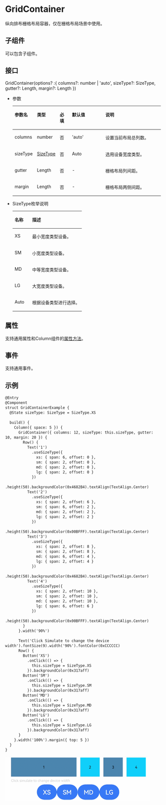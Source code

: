 # GridContainer<a name="ZH-CN_TOPIC_0000001128072986"></a>

纵向排布栅格布局容器，仅在栅格布局场景中使用。

## 子组件<a name="section5989144051714"></a>

可以包含子组件。

## 接口<a name="section1643325819470"></a>

GridContainer\(options? :\{ columns?: number | 'auto', sizeType?: SizeType, gutter?: Length, margin?: Length \}\)

-   参数

    <a name="table69661135912"></a>
    <table><thead align="left"><tr id="row149668318915"><th class="cellrowborder" valign="top" width="13.71%" id="mcps1.1.6.1.1"><p id="p7966738914"><a name="p7966738914"></a><a name="p7966738914"></a>参数名</p>
    </th>
    <th class="cellrowborder" valign="top" width="13.62%" id="mcps1.1.6.1.2"><p id="p296713699"><a name="p296713699"></a><a name="p296713699"></a>类型</p>
    </th>
    <th class="cellrowborder" valign="top" width="8.469999999999999%" id="mcps1.1.6.1.3"><p id="p196718315911"><a name="p196718315911"></a><a name="p196718315911"></a>必填</p>
    </th>
    <th class="cellrowborder" valign="top" width="23.380000000000003%" id="mcps1.1.6.1.4"><p id="p215210313820"><a name="p215210313820"></a><a name="p215210313820"></a>默认值</p>
    </th>
    <th class="cellrowborder" valign="top" width="40.82%" id="mcps1.1.6.1.5"><p id="p9967231197"><a name="p9967231197"></a><a name="p9967231197"></a>说明</p>
    </th>
    </tr>
    </thead>
    <tbody><tr id="row99671533914"><td class="cellrowborder" valign="top" width="13.71%" headers="mcps1.1.6.1.1 "><p id="p79671633910"><a name="p79671633910"></a><a name="p79671633910"></a>columns</p>
    </td>
    <td class="cellrowborder" valign="top" width="13.62%" headers="mcps1.1.6.1.2 "><p id="p11967433914"><a name="p11967433914"></a><a name="p11967433914"></a>number</p>
    </td>
    <td class="cellrowborder" valign="top" width="8.469999999999999%" headers="mcps1.1.6.1.3 "><p id="p19671336916"><a name="p19671336916"></a><a name="p19671336916"></a>否</p>
    </td>
    <td class="cellrowborder" valign="top" width="23.380000000000003%" headers="mcps1.1.6.1.4 "><p id="p164621417916"><a name="p164621417916"></a><a name="p164621417916"></a>'auto'</p>
    </td>
    <td class="cellrowborder" valign="top" width="40.82%" headers="mcps1.1.6.1.5 "><p id="p69671631796"><a name="p69671631796"></a><a name="p69671631796"></a>设置当前布局总列数。</p>
    </td>
    </tr>
    <tr id="row18967831393"><td class="cellrowborder" valign="top" width="13.71%" headers="mcps1.1.6.1.1 "><p id="p39671131590"><a name="p39671131590"></a><a name="p39671131590"></a>sizeType</p>
    </td>
    <td class="cellrowborder" valign="top" width="13.62%" headers="mcps1.1.6.1.2 "><p id="p126051952172518"><a name="p126051952172518"></a><a name="p126051952172518"></a><a href="#li126518511237">SizeType</a></p>
    </td>
    <td class="cellrowborder" valign="top" width="8.469999999999999%" headers="mcps1.1.6.1.3 "><p id="p149671932919"><a name="p149671932919"></a><a name="p149671932919"></a>否</p>
    </td>
    <td class="cellrowborder" valign="top" width="23.380000000000003%" headers="mcps1.1.6.1.4 "><p id="p576418295321"><a name="p576418295321"></a><a name="p576418295321"></a>Auto</p>
    </td>
    <td class="cellrowborder" valign="top" width="40.82%" headers="mcps1.1.6.1.5 "><p id="p19675312911"><a name="p19675312911"></a><a name="p19675312911"></a>选用设备宽度类型。</p>
    </td>
    </tr>
    <tr id="row115021152652"><td class="cellrowborder" valign="top" width="13.71%" headers="mcps1.1.6.1.1 "><p id="p150318521156"><a name="p150318521156"></a><a name="p150318521156"></a>gutter</p>
    </td>
    <td class="cellrowborder" valign="top" width="13.62%" headers="mcps1.1.6.1.2 "><p id="p135031752159"><a name="p135031752159"></a><a name="p135031752159"></a>Length</p>
    </td>
    <td class="cellrowborder" valign="top" width="8.469999999999999%" headers="mcps1.1.6.1.3 "><p id="p850315521454"><a name="p850315521454"></a><a name="p850315521454"></a>否</p>
    </td>
    <td class="cellrowborder" valign="top" width="23.380000000000003%" headers="mcps1.1.6.1.4 "><p id="p476414293326"><a name="p476414293326"></a><a name="p476414293326"></a>-</p>
    </td>
    <td class="cellrowborder" valign="top" width="40.82%" headers="mcps1.1.6.1.5 "><p id="p450325216517"><a name="p450325216517"></a><a name="p450325216517"></a>栅格布局列间距。</p>
    </td>
    </tr>
    <tr id="row09618565518"><td class="cellrowborder" valign="top" width="13.71%" headers="mcps1.1.6.1.1 "><p id="p209617561156"><a name="p209617561156"></a><a name="p209617561156"></a>margin</p>
    </td>
    <td class="cellrowborder" valign="top" width="13.62%" headers="mcps1.1.6.1.2 "><p id="p29695617520"><a name="p29695617520"></a><a name="p29695617520"></a>Length</p>
    </td>
    <td class="cellrowborder" valign="top" width="8.469999999999999%" headers="mcps1.1.6.1.3 "><p id="p29685615512"><a name="p29685615512"></a><a name="p29685615512"></a>否</p>
    </td>
    <td class="cellrowborder" valign="top" width="23.380000000000003%" headers="mcps1.1.6.1.4 "><p id="p16764192913326"><a name="p16764192913326"></a><a name="p16764192913326"></a>-</p>
    </td>
    <td class="cellrowborder" valign="top" width="40.82%" headers="mcps1.1.6.1.5 "><p id="p396175611518"><a name="p396175611518"></a><a name="p396175611518"></a>栅格布局两侧间距。</p>
    </td>
    </tr>
    </tbody>
    </table>

-   <a name="li126518511237"></a>SizeType枚举说明

    <a name="table3452114216394"></a>
    <table><thead align="left"><tr id="row245219426397"><th class="cellrowborder" valign="top" width="25.2%" id="mcps1.1.3.1.1"><p id="p545244283914"><a name="p545244283914"></a><a name="p545244283914"></a>名称</p>
    </th>
    <th class="cellrowborder" valign="top" width="74.8%" id="mcps1.1.3.1.2"><p id="p2452114203917"><a name="p2452114203917"></a><a name="p2452114203917"></a>描述</p>
    </th>
    </tr>
    </thead>
    <tbody><tr id="row6452144218390"><td class="cellrowborder" valign="top" width="25.2%" headers="mcps1.1.3.1.1 "><p id="p34529427398"><a name="p34529427398"></a><a name="p34529427398"></a>XS</p>
    </td>
    <td class="cellrowborder" valign="top" width="74.8%" headers="mcps1.1.3.1.2 "><p id="p1245211421393"><a name="p1245211421393"></a><a name="p1245211421393"></a>最小宽度类型设备。</p>
    </td>
    </tr>
    <tr id="row12452184217398"><td class="cellrowborder" valign="top" width="25.2%" headers="mcps1.1.3.1.1 "><p id="p54523425398"><a name="p54523425398"></a><a name="p54523425398"></a>SM</p>
    </td>
    <td class="cellrowborder" valign="top" width="74.8%" headers="mcps1.1.3.1.2 "><p id="p745215426391"><a name="p745215426391"></a><a name="p745215426391"></a>小宽度类型设备。</p>
    </td>
    </tr>
    <tr id="row9452134213392"><td class="cellrowborder" valign="top" width="25.2%" headers="mcps1.1.3.1.1 "><p id="p510719111403"><a name="p510719111403"></a><a name="p510719111403"></a>MD</p>
    </td>
    <td class="cellrowborder" valign="top" width="74.8%" headers="mcps1.1.3.1.2 "><p id="p154533425394"><a name="p154533425394"></a><a name="p154533425394"></a>中等宽度类型设备。</p>
    </td>
    </tr>
    <tr id="row1345313424399"><td class="cellrowborder" valign="top" width="25.2%" headers="mcps1.1.3.1.1 "><p id="p1766215124010"><a name="p1766215124010"></a><a name="p1766215124010"></a>LG</p>
    </td>
    <td class="cellrowborder" valign="top" width="74.8%" headers="mcps1.1.3.1.2 "><p id="p1245319426394"><a name="p1245319426394"></a><a name="p1245319426394"></a>大宽度类型设备。</p>
    </td>
    </tr>
    <tr id="row17691110192119"><td class="cellrowborder" valign="top" width="25.2%" headers="mcps1.1.3.1.1 "><p id="p36991082112"><a name="p36991082112"></a><a name="p36991082112"></a>Auto</p>
    </td>
    <td class="cellrowborder" valign="top" width="74.8%" headers="mcps1.1.3.1.2 "><p id="p569111062118"><a name="p569111062118"></a><a name="p569111062118"></a>根据设备类型进行选择。</p>
    </td>
    </tr>
    </tbody>
    </table>


## 属性<a name="section1131219513263"></a>

支持通用属性和Column组件的[属性方法](ts-container-column.md#section358284262918)。

## 事件<a name="section6359753182615"></a>

支持通用事件。

## 示例<a name="section1078035104913"></a>

```
@Entry
@Component
struct GridContainerExample {
  @State sizeType: SizeType = SizeType.XS

  build() {
    Column({ space: 5 }) {
      GridContainer({ columns: 12, sizeType: this.sizeType, gutter: 10, margin: 20 }) {
        Row() {
          Text('1')
            .useSizeType({
              xs: { span: 6, offset: 0 },
              sm: { span: 2, offset: 0 },
              md: { span: 2, offset: 0 },
              lg: { span: 2, offset: 0 }
            })
            .height(50).backgroundColor(0x4682B4).textAlign(TextAlign.Center)
          Text('2')
            .useSizeType({
              xs: { span: 2, offset: 6 },
              sm: { span: 6, offset: 2 },
              md: { span: 2, offset: 2 },
              lg: { span: 2, offset: 2 }
            })
            .height(50).backgroundColor(0x00BFFF).textAlign(TextAlign.Center)
          Text('3')
            .useSizeType({
              xs: { span: 2, offset: 8 },
              sm: { span: 2, offset: 8 },
              md: { span: 6, offset: 4 },
              lg: { span: 2, offset: 4 }
            })
            .height(50).backgroundColor(0x4682B4).textAlign(TextAlign.Center)
          Text('4')
            .useSizeType({
              xs: { span: 2, offset: 10 },
              sm: { span: 2, offset: 10 },
              md: { span: 2, offset: 10 },
              lg: { span: 6, offset: 6 }
            })
            .height(50).backgroundColor(0x00BFFF).textAlign(TextAlign.Center)
        }
      }.width('90%')

      Text('Click Simulate to change the device width').fontSize(9).width('90%').fontColor(0xCCCCCC)
      Row() {
        Button('XS')
          .onClick(() => {
            this.sizeType = SizeType.XS
          }).backgroundColor(0x317aff)
        Button('SM')
          .onClick(() => {
            this.sizeType = SizeType.SM
          }).backgroundColor(0x317aff)
        Button('MD')
          .onClick(() => {
            this.sizeType = SizeType.MD
          }).backgroundColor(0x317aff)
        Button('LG')
          .onClick(() => {
            this.sizeType = SizeType.LG
          }).backgroundColor(0x317aff)
      }
    }.width('100%').margin({ top: 5 })
  }
}
```

![](figures/grid.gif)

